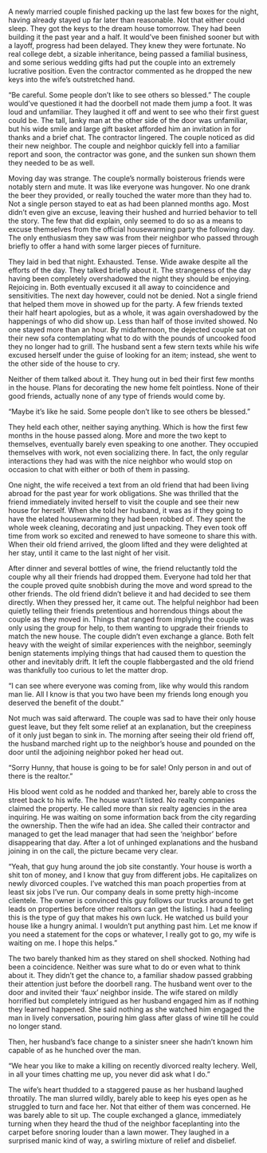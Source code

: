   

A newly married couple finished packing up the last few boxes for the night, having already stayed up far later than reasonable. Not that either could sleep. They got the keys to the dream house tomorrow. They had been building it the past year and a half. It would’ve been finished sooner but with a layoff, progress had been delayed. They knew they were fortunate. No real college debt, a sizable inheritance, being passed a familial business, and some serious wedding gifts had put the couple into an extremely lucrative position. Even the contractor commented as he dropped the new keys into the wife’s outstretched hand.

“Be careful. Some people don’t like to see others so blessed.” The couple would’ve questioned it had the doorbell not made them jump a foot. It was loud and unfamiliar. They laughed it off and went to see who their first guest could be. The tall, lanky man at the other side of the door was unfamiliar, but his wide smile and large gift basket afforded him an invitation in for thanks and a brief chat. The contractor lingered. The couple noticed as did their new neighbor. The couple and neighbor quickly fell into a familiar report and soon, the contractor was gone, and the sunken sun shown them they needed to be as well.

Moving day was strange. The couple’s normally boisterous friends were notably stern and mute. It was like everyone was hungover. No one drank the beer they provided, or really touched the water more than they had to. Not a single person stayed to eat as had been planned months ago. Most didn’t even give an excuse, leaving their hushed and hurried behavior to tell the story. The few that did explain, only seemed to do so as a means to excuse themselves from the official housewarming party the following day. The only enthusiasm they saw was from their neighbor who passed through briefly to offer a hand with some larger pieces of furniture.

They laid in bed that night. Exhausted. Tense. Wide awake despite all the efforts of the day. They talked briefly about it. The strangeness of the day having been completely overshadowed the night they should be enjoying. Rejoicing in. Both eventually excused it all away to coincidence and sensitivities. The next day however, could not be denied. Not a single friend that helped them move in showed up for the party. A few friends texted their half heart apologies, but as a whole, it was again overshadowed by the happenings of who did show up. Less than half of those invited showed. No one stayed more than an hour. By midafternoon, the dejected couple sat on their new sofa contemplating what to do with the pounds of uncooked food they no longer had to grill. The husband sent a few stern texts while his wife excused herself under the guise of looking for an item; instead, she went to the other side of the house to cry.

Neither of them talked about it. They hung out in bed their first few months in the house. Plans for decorating the new home felt pointless. None of their good friends, actually none of any type of friends would come by.

“Maybe it’s like he said. Some people don’t like to see others be blessed.”

They held each other, neither saying anything. Which is how the first few months in the house passed along. More and more the two kept to themselves, eventually barely even speaking to one another. They occupied themselves with work, not even socializing there. In fact, the only regular interactions they had was with the nice neighbor who would stop on occasion to chat with either or both of them in passing.

One night, the wife received a text from an old friend that had been living abroad for the past year for work obligations. She was thrilled that the friend immediately invited herself to visit the couple and see their new house for herself. When she told her husband, it was as if they going to have the elated housewarming they had been robbed of. They spent the whole week cleaning, decorating and just unpacking. They even took off time from work so excited and renewed to have someone to share this with. When their old friend arrived, the gloom lifted and they were delighted at her stay, until it came to the last night of her visit.

After dinner and several bottles of wine, the friend reluctantly told the couple why all their friends had dropped them. Everyone had told her that the couple proved quite snobbish during the move and word spread to the other friends. The old friend didn’t believe it and had decided to see them directly. When they pressed her, it came out. The helpful neighbor had been quietly telling their friends pretentious and horrendous things about the couple as they moved in. Things that ranged from implying the couple was only using the group for help, to them wanting to upgrade their friends to match the new house. The couple didn’t even exchange a glance. Both felt heavy with the weight of similar experiences with the neighbor, seemingly benign statements implying things that had caused them to question the other and inevitably drift. It left the couple flabbergasted and the old friend was thankfully too curious to let the matter drop.

“I can see where everyone was coming from, like why would this random man lie. All I know is that you two have been my friends long enough you deserved the benefit of the doubt.” 

Not much was said afterward. The couple was sad to have their only house guest leave, but they felt some relief at an explanation, but the creepiness of it only just began to sink in. The morning after seeing their old friend off, the husband marched right up to the neighbor’s house and pounded on the door until the adjoining neighbor poked her head out.

“Sorry Hunny, that house is going to be for sale! Only person in and out of there is the realtor.” 

His blood went cold as he nodded and thanked her, barely able to cross the street back to his wife. The house wasn’t listed. No realty companies claimed the property. He called more than six realty agencies in the area inquiring. He was waiting on some information back from the city regarding the ownership. Then the wife had an idea. She called their contractor and managed to get the lead manager that had seen the ‘neighbor’ before disappearing that day. After a lot of unhinged explanations and the husband joining in on the call, the picture became very clear.

“Yeah, that guy hung around the job site constantly. Your house is worth a shit ton of money, and I know that guy from different jobs. He capitalizes on newly divorced couples. I’ve watched this man poach properties from at least six jobs I’ve run. Our company deals in some pretty high-income clientele. The owner is convinced this guy follows our trucks around to get leads on properties before other realtors can get the listing. I had a feeling this is the type of guy that makes his own luck. He watched us build your house like a hungry animal. I wouldn’t put anything past him. Let me know if you need a statement for the cops or whatever, I really got to go, my wife is waiting on me. I hope this helps.”

The two barely thanked him as they stared on shell shocked. Nothing had been a coincidence. Neither was sure what to do or even what to think about it. They didn’t get the chance to, a familiar shadow passed grabbing their attention just before the doorbell rang. The husband went over to the door and invited their ‘faux’ neighbor inside. The wife stared on mildly horrified but completely intrigued as her husband engaged him as if nothing they learned happened. She said nothing as she watched him engaged the man in lively conversation, pouring him glass after glass of wine till he could no longer stand.

Then, her husband’s face change to a sinister sneer she hadn’t known him capable of as he hunched over the man.

“We hear you like to make a killing on recently divorced realty lechery. Well, in all your times chatting me up, you never did ask what I do.”

The wife’s heart thudded to a staggered pause as her husband laughed throatily. The man slurred wildly, barely able to keep his eyes open as he struggled to turn and face her. Not that either of them was concerned. He was barely able to sit up. The couple exchanged a glance, immediately turning when they heard the thud of the neighbor faceplanting into the carpet before snoring louder than a lawn mower. They laughed in a surprised manic kind of way, a swirling mixture of relief and disbelief.